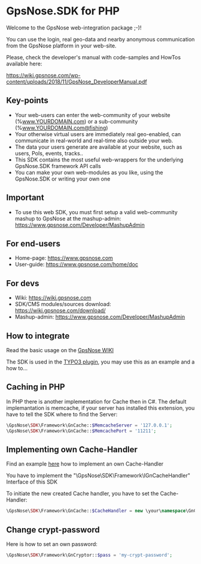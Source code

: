 # GpsNose.SDK for PHP

Welcome to the GpsNose web-integration package ;-)!

You can use the login, real geo-data and nearby anonymous communication from the GpsNose platform in your web-site.

Please, check the developer's manual with code-samples and HowTos available here:

https://wiki.gpsnose.com/wp-content/uploads/2018/11/GpsNose_DeveloperManual.pdf

## Key-points

- Your web-users can enter the web-community of your website (%www.YOURDOMAIN.com) or a sub-community (%www.YOURDOMAIN.com@fishing)
- Your otherwise virtual users are immediately real geo-enabled, can communicate in real-world and real-time also outside your web.
- The data your users generate are available at your website, such as users, PoIs, events, tracks..
- This SDK contains the most useful web-wrappers for the underlying GpsNose.SDK framework API calls
- You can make your own web-modules as you like, using the GpsNose.SDK or writing your own one

## Important

- To use this web SDK, you must first setup a valid web-community mashup to GpsNose at the mashup-admin:
    https://www.gpsnose.com/Developer/MashupAdmin

## For end-users

- Home-page: https://www.gpsnose.com
- User-guide: https://www.gpsnose.com/home/doc

## For devs

- Wiki: https://wiki.gpsnose.com
- SDK/CMS modules/sources download: https://wiki.gpsnose.com/download/
- Mashup-admin: https://www.gpsnose.com/Developer/MashupAdmin

## How to integrate

Read the basic usage on the [GpsNose WIKI](https://wiki.gpsnose.com/sdk/)

The SDK is used in the [TYPO3 plugin](https://github.com/realsmartnose/gpsnose-typo3-ext), you may use this as an example and a how to...

## Caching in PHP

In PHP there is another implementation for Cache then in C#. The default implemantation is memcache, if your server has installed this extension, you have to tell the SDK where to find the Server:

```php
\GpsNose\SDK\Framework\GnCache::$MemcacheServer = '127.0.0.1';
\GpsNose\SDK\Framework\GnCache::$MemcachePort = '11211';
```

## Implementing own Cache-Handler

Find an example [here](https://github.com/realsmartnose/gpsnose-typo3-ext/blob/master/Classes/Utility/GnCacheHandler.php) how to implement an own Cache-Handler

You have to implement the "\GpsNose\SDK\Framework\IGnCacheHandler" Interface of this SDK

To initiate the new created Cache handler, you have to set the Cache-Handler:

```php
\GpsNose\SDK\Framework\GnCache::$CacheHandler = new \your\namespace\GnCacheHandler();
```

## Change crypt-password

Here is how to set an own password:

```php
\GpsNose\SDK\Framework\GnCryptor::$pass = 'my-crypt-password';
```


